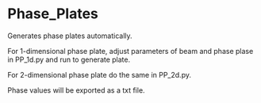 # Phase_Plates

Generates phase plates automatically.

For 1-dimensional phase plate, adjust parameters of beam and phase plase in PP_1d.py and run to generate plate.

For 2-dimensional phase plate do the same in PP_2d.py.

Phase values will be exported as a txt file.